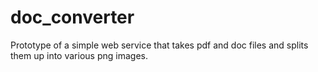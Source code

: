 # doc_converter
Prototype of a simple web service that takes pdf and doc files and splits them up into various png images.
